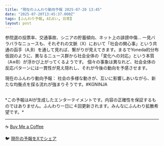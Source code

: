 ```yaml
---
title: "現在のふんわり動向予報 2025-07-20 13:45"
date: "2025-07-20T13:45:37.000Z"
tags: [ふんわり予報, AI占い, 日常]
layout: post
---
```


参院選の投票率、交通事故、シニアの貯蓄傾向、ネット上の誹謗中傷…  一見バラバラなニュースも、それぞれの文脈（X）において「社会の関心事」という共通の函手（A,B）を通して見れば、繋がりが見えてきます。まるでYoneda的分布仮説のように、異なるニュース群から社会全体の「変化への対応」という本質（A≅B）が浮かび上がってくるようです。  個々の事象は異なれど、社会全体の反応パターンには一貫性が見え隠れし、それが今後の動向を予感させます。


現在のふんわり動向予報：
社会の多様な動きが、互いに影響しあいながら、新たな均衡点を探る流れが強まりそうです。#KGNINJA

<br>
*この予報はAIが生成したエンターテイメントです。内容の正確性を保証するものではありません。ふんわり一日に４回更新されます。みんなにふんわり拡散希望です。*

---
☕️ [Buy Me a Coffee](https://www.buymeacoffee.com/kgninja)

🐦 [現在の予報をXでシェア](https://twitter.com/intent/tweet?text=%E7%8F%BE%E5%9C%A8%E3%81%AE%E3%81%B5%E3%82%93%E3%82%8F%E3%82%8A%E4%BA%88%E5%A0%B1%3A%20%E3%80%8C%E5%8F%82%E9%99%A2%E9%81%B8%E3%81%AE%E6%8A%95%E7%A5%A8%E7%8E%87%E3%80%81%E4%BA%A4%E9%80%9A%E4%BA%8B%E6%95%85%E3%80%81%E3%82%B7%E3%83%8B%E3%82%A2%E3%81%AE%E8%B2%AF%E8%93%84%E5%82%BE%E5%90%91%E3%80%81%E3%83%8D%E3%83%83%E3%83%88%E4%B8%8A%E3%81%AE%E8%AA%B9%E8%AC%97%E4%B8%AD%E5%82%B7%E2%80%A6%20%20%E4%B8%80%E8%A6%8B%E3%83%90%E3%83%A9%E3%83%90%E3%83%A9%E3%81%AA%E3%83%8B%E3%83%A5%E3%83%BC%E3%82%B9%E3%82%82%E3%80%81%E3%81%9D%E3%82%8C%E3%81%9E%E3%82%8C%E3%81%AE%E6%96%87%E8%84%88%EF%BC%88X%EF%BC%89%E3%81%AB%E3%81%8A%E3%81%84%E3%81%A6%E3%80%8C%E7%A4%BE%E4%BC%9A%E3%81%AE%E9%96%A2%E5%BF%83%E4%BA%8B%E3%80%8D%E3%81%A8%E3%81%84%E3%81%86%E5%85%B1%E9%80%9A%E3%81%AE%E5%87%BD%E6%89%8B%EF%BC%88A%2CB%EF%BC%89%E3%82%92%E9%80%9A%E3%81%97%E3%81%A6%E8%A6%8B%E3%82%8C%E3%81%B0%E3%80%81%E7%B9%8B%E3%81%8C%E3%82%8A%E3%81%8C%E8%A6%8B%E3%81%88%E3%81%A6...%E3%80%8D%23KGNINJA%20%E7%B6%9A%E3%81%8D%E3%81%AF%E3%83%96%E3%83%AD%E3%82%B0%E3%81%A7%EF%BC%81%F0%9F%91%87&url=https%3A%2F%2Fkg-ninja.github.io%2FFunwariyoso%2F)
